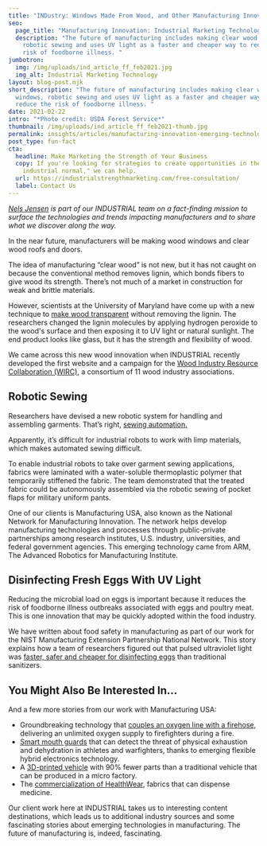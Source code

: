 ```yaml
---
title: "INDustry: Windows Made From Wood, and Other Manufacturing Innovations"
seo:
  page_title: "Manufacturing Innovation: Industrial Marketing Technology"
  description: "The future of manufacturing includes making clear wood windows,
    robotic sewing and uses UV light as a faster and cheaper way to reduce the
    risk of foodborne illness. "
jumbotron:
  img: /img/uploads/ind_article_ff_feb2021.jpg
  img_alt: Industrial Marketing Technology
layout: blog-post.njk
short_description: "The future of manufacturing includes making clear wood
  windows, robotic sewing and uses UV light as a faster and cheaper way to
  reduce the risk of foodborne illness. "
date: 2021-02-22
intro: "*Photo credit: USDA Forest Service*"
thumbnail: /img/uploads/ind_article_ff_feb2021-thumb.jpg
permalink: insights/articles/manufacturing-innovation-emerging-technology
post_type: fun-fact
cta:
  headline: Make Marketing the Strength of Your Business
  copy: If you're looking for strategies to create opportunities in the "new
    industrial normal," we can help.
  url: https://industrialstrengthmarketing.com/free-consultation/
  label: Contact Us
---
```

*[Nels Jensen](https://www.linkedin.com/in/nelsjensen/) is part of our INDUSTRIAL team on a fact-finding mission to surface the technologies and trends impacting manufacturers and to share what we discover along the way.*

In the near future, manufacturers will be making wood windows and clear wood roofs and doors. 

The idea of manufacturing “clear wood” is not new, but it has not caught on because the conventional method removes lignin, which bonds fibers to give wood its strength. There’s not much of a market in construction for weak and brittle materials. 

However, scientists at the University of Maryland have come up with a new technique to [make wood transparent](https://interestingengineering.com/scientists-find-new-method-to-make-wood-transparent) without removing the lignin. The researchers changed the lignin molecules by applying hydrogen peroxide to the wood's surface and then exposing it to UV light or natural sunlight. The end product looks like glass, but it has the strength and flexibility of wood. 

We came across this new wood innovation when INDUSTRIAL recently developed the first website and a campaign for the [Wood Industry Resource Collaboration (WIRC)](https://youwood.com/), a consortium of 11 wood industry associations. 

## Robotic Sewing 

Researchers have devised a new robotic system for handling and assembling garments. That’s right, [sewing automation.](https://insights.globalspec.com/article/15719/arm-institute-project-automates-sewing?md=210120&mh=b1c069&Vol=Vol6Issue3&Pub=133&LinkId=2053242&keyword=link%5F2053242&itemid=363768&frmtrk=newsletter&cid=nl) 

Apparently, it’s difficult for industrial robots to work with limp materials, which makes automated sewing difficult.

To enable industrial robots to take over garment sewing applications, fabrics were laminated with a water-soluble thermoplastic polymer that temporarily stiffened the fabric. The team demonstrated that the treated fabric could be autonomously assembled via the robotic sewing of pocket flaps for military uniform pants.

One of our clients is Manufacturing USA, also known as the National Network for Manufacturing Innovation. The network helps develop manufacturing technologies and processes through public-private partnerships among research institutes, U.S. industry, universities, and federal government agencies. This emerging technology came from ARM, The Advanced Robotics for Manufacturing Institute. 

## Disinfecting Fresh Eggs With UV Light

Reducing the microbial load on eggs is important because it reduces the risk of foodborne illness outbreaks associated with eggs and poultry meat. This is one innovation that may be quickly adopted within the food industry.

We have written about food safety in manufacturing as part of our work for the NIST Manufacturing Extension Partnership National Network. This story explains how a team of researchers figured out that pulsed ultraviolet light was [faster, safer and cheaper for disinfecting eggs](https://insights.globalspec.com/article/15782/ultraviolet-light-could-reduce-risk-of-foodborne-illness-from-eggs?md=210127&mh=c82954&Vol=Vol6Issue4&Pub=133&LinkId=2053868&keyword=link%5F2053868&itemid=364028&frmtrk=newsletter&cid=nl) than traditional sanitizers.

## You Might Also Be Interested In…

And a few more stories from our work with Manufacturing USA:

* Groundbreaking technology that [couples an oxygen line with a firehose](https://www.manufacturingusa.com/studies/breathing-freely-fighting-fires), delivering an unlimited oxygen supply to firefighters during a fire.
* [Smart mouth guards](https://www.manufacturingusa.com/studies/monitoring-athletes-warfighters) that can detect the threat of physical exhaustion and dehydration in athletes and warfighters, thanks to emerging flexible hybrid electronics technology.
* A [3D-printed vehicle](https://www.manufacturingusa.com/studies/3d-printed-self-driving-vehicles) with 90% fewer parts than a traditional vehicle that can be produced in a micro factory.
* The [commercialization of HealthWear](https://www.manufacturingusa.com/studies/fabrics-healing-touch), fabrics that can dispense medicine.

Our client work here at INDUSTRIAL takes us to interesting content destinations, which leads us to additional industry sources and some fascinating stories about emerging technologies in manufacturing. The future of manufacturing is, indeed, fascinating.